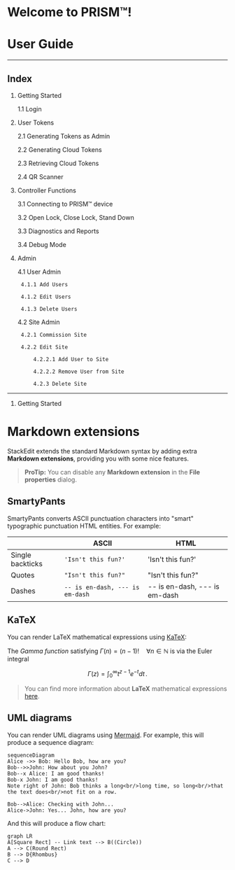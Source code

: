 # Welcome to PRISM™!


# User Guide

---

## Index

1. Getting Started

    1.1 Login

2. User Tokens

    2.1 Generating Tokens as Admin

    2.2 Generating Cloud Tokens
    
    2.3 Retrieving Cloud Tokens
    
    2.4 QR Scanner

3. Controller Functions

    3.1 Connecting to PRISM™ device
    
    3.2 Open Lock, Close Lock, Stand Down
    
    3.3 Diagnostics and Reports
    
    3.4 Debug Mode

4. Admin

    4.1 User Admin
    
        4.1.1 Add Users
    
        4.1.2 Edit Users
    
        4.1.3 Delete Users
    
    4.2 Site Admin
    
        4.2.1 Commission Site
    
        4.2.2 Edit Site
    
            4.2.2.1 Add User to Site
    
            4.2.2.2 Remove User from Site
    
            4.2.3 Delete Site

---

1. Getting Started

# Markdown extensions

StackEdit extends the standard Markdown syntax by adding extra **Markdown extensions**, providing you with some nice features.

> **ProTip:** You can disable any **Markdown extension** in the **File properties** dialog.


## SmartyPants

SmartyPants converts ASCII punctuation characters into "smart" typographic punctuation HTML entities. For example:

|                |ASCII                          |HTML                         |
|----------------|-------------------------------|-----------------------------|
|Single backticks|`'Isn't this fun?'`            |'Isn't this fun?'            |
|Quotes          |`"Isn't this fun?"`            |"Isn't this fun?"            |
|Dashes          |`-- is en-dash, --- is em-dash`|-- is en-dash, --- is em-dash|


## KaTeX

You can render LaTeX mathematical expressions using [KaTeX](https://khan.github.io/KaTeX/):

The *Gamma function* satisfying $\Gamma(n) = (n-1)!\quad\forall n\in\mathbb N$ is via the Euler integral

$$
\Gamma(z) = \int_0^\infty t^{z-1}e^{-t}dt\,.
$$

> You can find more information about **LaTeX** mathematical expressions [here](http://meta.math.stackexchange.com/questions/5020/mathjax-basic-tutorial-and-quick-reference).


## UML diagrams

You can render UML diagrams using [Mermaid](https://mermaidjs.github.io/). For example, this will produce a sequence diagram:

```mermaid
sequenceDiagram
Alice ->> Bob: Hello Bob, how are you?
Bob-->>John: How about you John?
Bob--x Alice: I am good thanks!
Bob-x John: I am good thanks!
Note right of John: Bob thinks a long<br/>long time, so long<br/>that the text does<br/>not fit on a row.

Bob-->Alice: Checking with John...
Alice->John: Yes... John, how are you?
```

And this will produce a flow chart:

```mermaid
graph LR
A[Square Rect] -- Link text --> B((Circle))
A --> C(Round Rect)
B --> D{Rhombus}
C --> D
```
